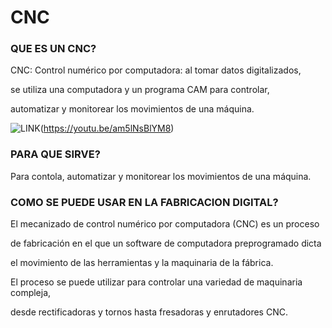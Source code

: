 # CNC




### QUE ES UN CNC?

CNC: Control numérico por computadora: al tomar datos digitalizados,



   se utiliza una computadora y un programa CAM para controlar,



   automatizar y monitorear los movimientos de una máquina.
   
   ![LINK](https://www.youtube.com/watch?v=am5lNsBlYM8)(https://youtu.be/am5lNsBlYM8)
   
### PARA QUE SIRVE?



   Para contola, automatizar y monitorear los movimientos de una máquina.
   
   
   
### COMO SE PUEDE USAR EN LA FABRICACION DIGITAL?


 El mecanizado de control numérico por computadora (CNC) es un proceso
 
 
 
 de fabricación en el que un software de computadora preprogramado dicta 
 
 
 el movimiento de las herramientas y la maquinaria de la fábrica.
 
 
 
 El proceso se puede utilizar para controlar una variedad de maquinaria compleja, 
 
 
 desde rectificadoras y tornos hasta fresadoras y enrutadores CNC.
 
 
 


 
